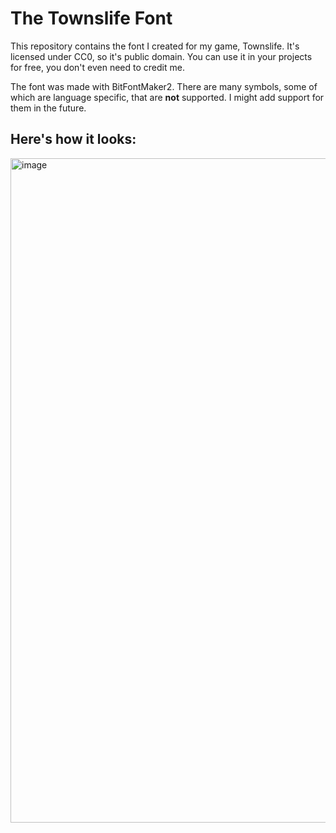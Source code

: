 # The Townslife Font
This repository contains the font I created for my game, Townslife. It's licensed under CC0, so it's public domain. You can use it in your projects for free, you don't even need to credit me.

The font was made with BitFontMaker2. There are many symbols, some of which are language specific, that are **not** supported. I might add support for them in the future.

## Here's how it looks:
<img width="1919" height="1063" alt="image" src="https://github.com/user-attachments/assets/45fe7159-7cc7-460e-bc22-a372206ee31a" />
